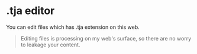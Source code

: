 # .tja editor
You can edit files which has .tja extension on this web. 

> Editing files is processing on my web's surface, so there are no worry to leakage your content.
